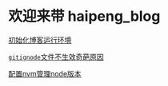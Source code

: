 # 欢迎来带 haipeng_blog



[初始化博客运行环境](./初始化vuepress运行环境.md)


[`gitignode`文件不生效奇葩原因](./gitignode的坑.md)

[配置nvm管理node版本](./配置好你的nvm.md)